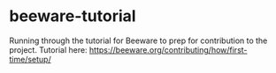 # beeware-tutorial

 Running through the tutorial for Beeware to prep for contribution to the project. Tutorial here: https://beeware.org/contributing/how/first-time/setup/
